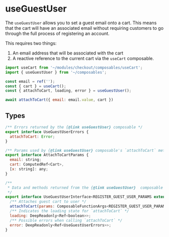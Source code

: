 # useGuestUser

The `useGuestUser` allows you to set a guest email onto a cart. This means that the cart will have an associated email without requiring customers to go through the full process of registering an account.

This requires two things:
1. An email address that will be associated with the cart
2. A reactive reference to the current cart via the `useCart` composable.

```js
import useCart from '~/modules/checkout/composables/useCart';
import { useGuestUser } from '~/composables';

const email = ref('');
const { cart } = useCart();
const { attachToCart, loading, error } = useGuestUser();

await attachToCart({ email: email.value, cart })
```

## Types

```js
/** Errors returned by the {@link useGuestUser} composable */
export interface UseGuestUserErrors {
  attachToCart: Error;
}

/** Params used by {@link useGuestUser} composable's `attachToCart` method */
export interface AttachToCartParams {
  email: string;
  cart: ComputedRef<Cart>,
  [x: string]: any;
}

/**
 * Data and methods returned from the {@link useGuestUser}  composable
 */
export interface UseGuestUserInterface<REGISTER_GUEST_USER_PARAMS extends AttachToCartParams> {
  /** Attaches guest cart to user */
  attachToCart(params: ComposableFunctionArgs<REGISTER_GUEST_USER_PARAMS>): Promise<void>;
  /** Indicates the loading state for `attachToCart` */
  loading: DeepReadonly<Ref<boolean>>;
  /** Possible errors when calling `attachToCart` */
  error: DeepReadonly<Ref<UseGuestUserErrors>>;
}
```